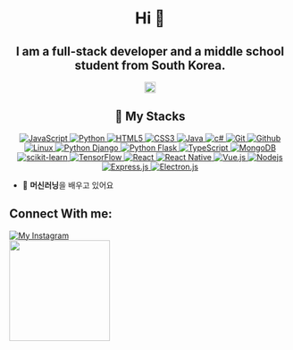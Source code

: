 <!-- 싹다 HTML -->
<h1 align="center">Hi 👋</h1>
<h2 align="center">I am a <strong>full-stack developer</strong> and a <strong>middle school student</strong> from South Korea.</h2>
<p align="center">
    <a href="https://hits.seeyoufarm.com">
        <img src="https://hits.seeyoufarm.com/api/count/incr/badge.svg?url=https%3A%2F%2Fgithub.com%2Fjwon-self&count_bg=%2379C83D&title_bg=%23555555&icon=&icon_color=%23E7E7E7&title=hits&edge_flat=false"
            height="20"
        />
    </a>
    </p>

<h2 align="center">📝 My Stacks</h2>
<p align="center">
<a href="https://ecma-international.org/publications-and-standards/standards/ecma-262/" target="_blank">
    <img src="https://img.shields.io/badge/javascript-%23323330.svg?style=for-the-badge&logo=javascript&logoColor=%23F7DF1E" alt="JavaScript">
</a>

<a href="https://python.org" target="_blank">
    <img src="https://img.shields.io/badge/python-3670A0?style=for-the-badge&logo=python&logoColor=ffdd54" 
    alt="Python">
</a>

<a href="https://developer.mozilla.org/ko/docs/Glossary/HTML5" target="_blank">
    <img src="https://img.shields.io/badge/html5-%23E34F26.svg?style=for-the-badge&logo=html5&logoColor=white" 
    alt="HTML5">
</a>

<a href="https://developer.mozilla.org/ko/docs/Web/CSS" target="_blank">
    <img src="https://img.shields.io/badge/css3-%231572B6.svg?style=for-the-badge&logo=css3&logoColor=white" 
    alt="CSS3">
</a>

<a href="https://www.java.com/ko/" target="_blank">
    <img src="https://img.shields.io/badge/java-%23ED8B00.svg?style=for-the-badge&logo=openjdk&logoColor=white" 
    alt="Java">
</a>

<a href="https://learn.microsoft.com/ko-kr/dotnet/csharp/" target="_blank">
    <img src="https://img.shields.io/badge/c%23-%23239120.svg?style=for-the-badge&logo=csharp&logoColor=white" 
    alt="c#">
</a>

<a href="https://git-scm.com/" target="_blank">
    <img src="https://img.shields.io/badge/git-%23F05033.svg?style=for-the-badge&logo=git&logoColor=white" 
    alt="Git">
</a>

<a href="https://github.com" target="_blank">
    <img src="https://img.shields.io/badge/github-%23121011.svg?style=for-the-badge&logo=github&logoColor=white" 
    alt="Github">
</a>

<a href="https://www.kernel.org/" target="_blank">
    <img src="https://img.shields.io/badge/Linux-FCC624?style=for-the-badge&logo=linux&logoColor=black" 
    alt="Linux">
</a>

<a href="https://www.djangoproject.com/" target="_blank">
    <img src="https://img.shields.io/badge/django-%23092E20.svg?style=for-the-badge&logo=django&logoColor=white" 
    alt="Python Django">
</a>
<a href="https://flask.palletsprojects.com/en/stable/" target="_blank">
    <img src="https://img.shields.io/badge/flask-%23000.svg?style=for-the-badge&logo=flask&logoColor=white" 
    alt="Python Flask">
</a>

<a href="https://www.typescriptlang.org/" target="_blank">
    <img src="https://img.shields.io/badge/typescript-%23007ACC.svg?style=for-the-badge&logo=typescript&logoColor=white" 
    alt="TypeScript">
</a>
<a href="https://www.mongodb.com/ko-kr" target="_blank">
    <img src="https://img.shields.io/badge/MongoDB-%234ea94b.svg?style=for-the-badge&logo=mongodb&logoColor=white" 
    alt="MongoDB">
</a>
<a href="https://scikit-learn.org/" target="_blank">
    <img src="https://img.shields.io/badge/scikit--learn-%23F7931E.svg?style=for-the-badge&logo=scikit-learn&logoColor=white" 
    alt="scikit-learn">
</a>
<a href="https://www.tensorflow.org/?hl=ko" target="_blank">
    <img src="https://img.shields.io/badge/TensorFlow-%23FF6F00.svg?style=for-the-badge&logo=TensorFlow&logoColor=white" 
    alt="TensorFlow">
</a>

<a href="https://ko.legacy.reactjs.org/" target="_blank">
    <img src="https://img.shields.io/badge/react-%2320232a.svg?style=for-the-badge&logo=react&logoColor=%2361DAFB" 
    alt="React">
</a>

<a href="https://reactnative.dev/" target="_blank">
    <img src="https://img.shields.io/badge/react_native-%2320232a.svg?style=for-the-badge&logo=react&logoColor=%2361DAFB" 
    alt="React Native">
</a>

<a href="https://ko.vuejs.org/" target="_blank">
    <img src="https://img.shields.io/badge/vuejs-%2335495e.svg?style=for-the-badge&logo=vuedotjs&logoColor=%234FC08D" 
    alt="Vue.js">
</a>

<a href="https://nodejs.org/en" target="_blank">
    <img src="https://img.shields.io/badge/node.js-6DA55F?style=for-the-badge&logo=node.js&logoColor=white" 
    alt="Nodejs">
</a>

<a href="https://expressjs.com/ko/" target="_blank">
    <img src="https://img.shields.io/badge/express.js-%23404d59.svg?style=for-the-badge&logo=express&logoColor=%2361DAFB" 
    alt="Express.js">
</a>

<a href="https://www.electronjs.org/" target="_blank">
    <img src="https://img.shields.io/badge/Electron-191970?style=for-the-badge&logo=Electron&logoColor=white" 
    alt="Electron.js">
</a>

</p>

<!--
**jwon-self/jwon-self** is a ✨ _special_ ✨ repository because its `README.md` (this file) appears on your GitHub profile.**jwon-self/jwon-self** is a ✨ _special_ ✨ repository because its `README.md` (this file) appears on your GitHub profile.

Here are some ideas to get you started:Here are some ideas to get you started:
-->

-   🌱 **머신러닝**을 배우고 있어요

<h2 align='left'>Connect With me:</h2>
<a href="https://www.instagram.com/heojewon0/" target="_blank">
    <img src="https://img.shields.io/badge/Instagram-%23E4405F.svg?style=for-the-badge&logo=Instagram&logoColor=white" 
    alt="My Instagram">
</a>
<br>
<a href="https://github.com/jwon-self"><img align="center" style="height:180px" src="https://github-readme-stats.vercel.app/api/top-langs/?username=imysh578&layout=compact&theme=nord&hide_border=true" /></a>
